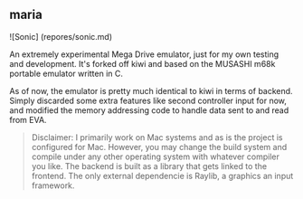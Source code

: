 ## maria

![Sonic]
(repores/sonic.md)

An extremely experimental Mega Drive emulator, just for my own testing and development. It's forked off kiwi and based on the MUSASHI m68k portable emulator written in C.

As of now, the emulator is pretty much identical to kiwi in terms of backend. Simply discarded some extra features like second controller input for now, and modified the memory addressing code to handle data sent to and read from EVA.

> Disclaimer: I primarily work on Mac systems and as is the project is configured for Mac. However, you may change the build system and compile under any other operating system with whatever compiler you like. The backend is built as a library that gets linked to the frontend. The only external dependencie is Raylib, a graphics an input framework.
